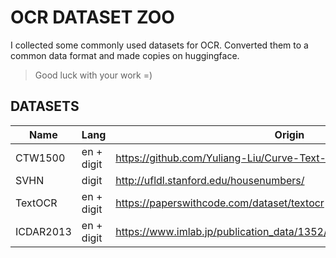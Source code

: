 # OCR DATASET ZOO

I collected some commonly used datasets for OCR. Converted them to a common data format and made copies on huggingface.

> Good luck with your work =)

## DATASETS

| Name      | Lang       | Origin                                                                  | Folder                   | Huggingface                                                                        |
| --------- | ---------- | ----------------------------------------------------------------------- | ------------------------ | ---------------------------------------------------------------------------------- |
| CTW1500   | en + digit | https://github.com/Yuliang-Liu/Curve-Text-Detector                      | [CTW1500](./CTW1500)     | [MiXaiLL76/CTW1500_OCR](https://huggingface.co/datasets/MiXaiLL76/CTW1500_OCR)     |
| SVHN      | digit      | http://ufldl.stanford.edu/housenumbers/                                 | [SVHN](./SVHN)           | [MiXaiLL76/SVHN_OCR](https://huggingface.co/datasets/MiXaiLL76/SVHN_OCR)           |
| TextOCR   | en + digit | https://paperswithcode.com/dataset/textocr                              | [TextOCR](./TextOCR)     | [MiXaiLL76/TextOCR_OCR](https://huggingface.co/datasets/MiXaiLL76/TextOCR_OCR)     |
| ICDAR2013 | en + digit | https://www.imlab.jp/publication_data/1352/icdar_competition_report.pdf | [ICDAR2013](./ICDAR2013) | [MiXaiLL76/ICDAR2013_OCR](https://huggingface.co/datasets/MiXaiLL76/ICDAR2013_OCR) |